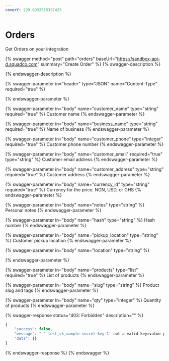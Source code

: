 ```yaml
---
coverY: 229.6932515337423
---
```


# Orders

Get Orders on your integration

{% swagger method="post" path="orders" baseUrl="https://sandbox-api-d.squadco.com" summary="Create Order" %}
{% swagger-description %}

{% endswagger-description %}

{% swagger-parameter in="header" type="JSON" name="Content-Type" required="true" %}

{% endswagger-parameter %}

{% swagger-parameter in="body" name="customer_name" type="string" required="true" %}
Customer name
{% endswagger-parameter %}

{% swagger-parameter in="body" name="business_name" type="string" required="true" %}
Name of business
{% endswagger-parameter %}

{% swagger-parameter in="body" name="customer_phone" type="integer" required="true" %}
Customer phone number
{% endswagger-parameter %}

{% swagger-parameter in="body" name="customer_email" required="true" type="string" %}
Customer email address
{% endswagger-parameter %}

{% swagger-parameter in="body" name="customer_address" type="string" required="true" %}
Customer address
{% endswagger-parameter %}

{% swagger-parameter in="body" name="currency_id" type="string" required="true" %}
Currency for the price. NGN, USD, or GHS
{% endswagger-parameter %}

{% swagger-parameter in="body" name="notes" type="string" %}
Personal notes
{% endswagger-parameter %}

{% swagger-parameter in="body" name="hash" type="string" %}
Hash number
{% endswagger-parameter %}

{% swagger-parameter in="body" name="pickup_location" type="string" %}
Customer pickup location
{% endswagger-parameter %}

{% swagger-parameter in="body" name="location" type="string" %}

{% endswagger-parameter %}

{% swagger-parameter in="body" name="products" type="list" required="true" %}
List of products 
{% endswagger-parameter %}

{% swagger-parameter in="body" name="slug" type="string" %}
Product slug and tags
{% endswagger-parameter %}

{% swagger-parameter in="body" name="qty" type="integer" %}
Quantity of products
{% endswagger-parameter %}

{% swagger-response status="403: Forbidden" description="" %}
```javascript
{
    "success": false,
    "message": " "'test_sk_sample-secret-key-1' not a valid key=value pair (missing equal-sign) in Authorization header: 'Bearer test_sk_sample-secret-key-1'."",
    "data": {}
}
```
{% endswagger-response %}
{% endswagger %}
